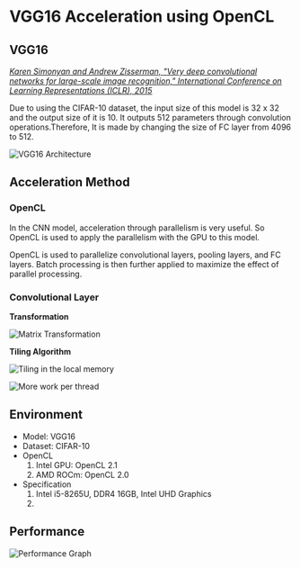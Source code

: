 # VGG16 Acceleration using OpenCL

## VGG16
[*Karen Simonyan and Andrew Zisserman, "Very deep convolutional networks for large-scale image recognition," International Conference on Learning Representations (ICLR), 2015*](https://arxiv.org/abs/1409.1556)

Due to using the CIFAR-10 dataset, the input size of this model is 32 x 32 and the output size of it is 10. It outputs 512 parameters through convolution operations.Therefore, It is made by changing the size of FC layer from 4096 to 512.

![VGG16 Architecture](./assets/architecture.jpg)

## Acceleration Method

### OpenCL
In the CNN model, acceleration through parallelism is very useful. So OpenCL is used to apply the parallelism with the GPU to this model.

OpenCL is used to parallelize convolutional layers, pooling layers, and FC layers. Batch processing is then further applied to maximize the effect of parallel processing.

### Convolutional Layer

**Transformation**

![Matrix Transformation](./assets/transformation.jpg)

**Tiling Algorithm**

![Tiling in the local memory](./assets/tiling-1.jpg)

![More work per thread](./assets/tiling-2.jpg)

## Environment
* Model: VGG16
* Dataset: CIFAR-10
* OpenCL
    1. Intel GPU: OpenCL 2.1
    2. AMD ROCm: OpenCL 2.0
* Specification
    1. Intel i5-8265U, DDR4 16GB, Intel UHD Graphics
    2. 

## Performance

![Performance Graph](./assets/performance.jpg)